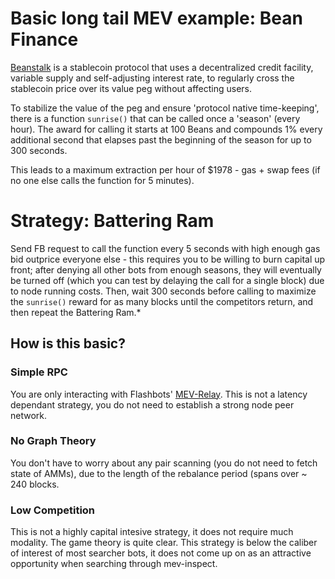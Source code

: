 # Basic long tail MEV example: Bean Finance

[Beanstalk](https://bean.money/docs/beanstalk.pdf) is a stablecoin protocol that uses a decentralized credit facility, variable supply and self-adjusting interest rate, to regularly cross the stablecoin price over its value peg without affecting users.

To stabilize the value of the peg and ensure 'protocol native time-keeping', there is a function `sunrise()` that can be called once a 'season' (every hour). The award for calling it starts at 100 Beans and compounds 1% every additional second that elapses past the beginning of the season for up to 300 seconds. 

This leads to a maximum extraction per hour of $1978 - gas + swap fees (if no one else calls the function for 5 minutes). 

# Strategy: Battering Ram

Send FB request to call the function every 5 seconds with high enough gas bid outprice everyone else - this requires you to be willing to burn capital up front; after denying all other bots from enough seasons, they will eventually be turned off (which you can test by delaying the call for a single block) due to node running costs. Then, wait 300 seconds before calling to maximize the `sunrise()` reward for as many blocks until the competitors return, and then repeat the Battering Ram.*

## How is this basic?

### Simple RPC
You are only interacting with Flashbots' [MEV-Relay](https://docs.flashbots.net/flashbots-auction/searchers/quick-start/). This is not a latency dependant strategy, you do not need to establish a strong node peer network. 
### No Graph Theory
You don't have to worry about any pair scanning (you do not need to fetch state of AMMs), due to the length of the rebalance period (spans over ~ 240 blocks. 
### Low Competition
This is not a highly capital intesive strategy, it does not require much modality. The game theory is quite clear. This strategy is below the caliber of interest of most searcher bots, it does not come up on as an attractive opportunity when searching through mev-inspect. 
